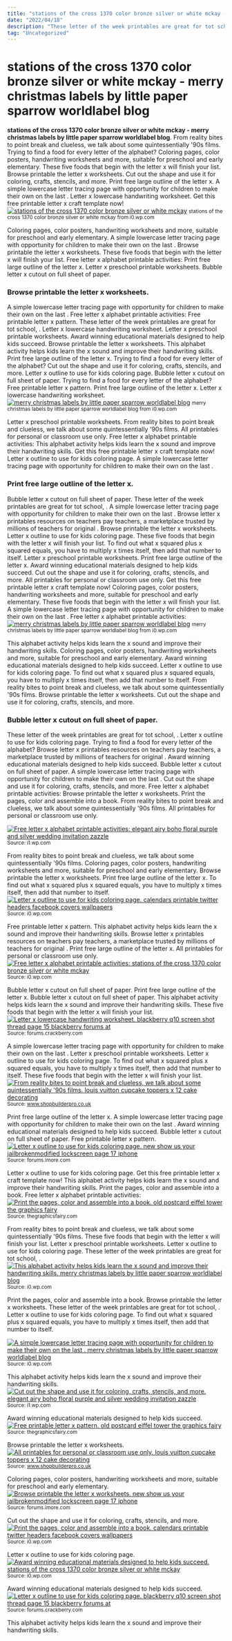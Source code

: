 ```yaml
---
title: "stations of the cross 1370 color bronze silver or white mckay - merry christmas labels by little paper sparrow worldlabel blog"
date: "2022/04/18"
description: "These letter of the week printables are great for tot school, ."
tag: "Uncategorized"
---
```


# stations of the cross 1370 color bronze silver or white mckay - merry christmas labels by little paper sparrow worldlabel blog
**stations of the cross 1370 color bronze silver or white mckay - merry christmas labels by little paper sparrow worldlabel blog**. From reality bites to point break and clueless, we talk about some quintessentially &#039;90s films. Trying to find a food for every letter of the alphabet? Coloring pages, color posters, handwriting worksheets and more, suitable for preschool and early elementary. These five foods that begin with the letter x will finish your list. Browse printable the letter x worksheets.
Cut out the shape and use it for coloring, crafts, stencils, and more. Print free large outline of the letter x. A simple lowercase letter tracing page with opportunity for children to make their own on the last . Letter x lowercase handwriting worksheet. Get this free printable letter x craft template now!
[![stations of the cross 1370 color bronze silver or white mckay](https://i0.wp.com/www.mckaychurchgoods.com/app/uploads/2019/01/1370_07.jpg "stations of the cross 1370 color bronze silver or white mckay")](https://i0.wp.com/www.mckaychurchgoods.com/app/uploads/2019/01/1370_07.jpg)
<small>stations of the cross 1370 color bronze silver or white mckay from i0.wp.com</small>

Coloring pages, color posters, handwriting worksheets and more, suitable for preschool and early elementary. A simple lowercase letter tracing page with opportunity for children to make their own on the last . Browse printable the letter x worksheets. These five foods that begin with the letter x will finish your list. Free letter x alphabet printable activities: Print free large outline of the letter x. Letter x preschool printable worksheets. Bubble letter x cutout on full sheet of paper.

### Browse printable the letter x worksheets.
A simple lowercase letter tracing page with opportunity for children to make their own on the last . Free letter x alphabet printable activities: Free printable letter x pattern. These letter of the week printables are great for tot school, . Letter x lowercase handwriting worksheet. Letter x preschool printable worksheets. Award winning educational materials designed to help kids succeed. Browse printable the letter x worksheets. This alphabet activity helps kids learn the x sound and improve their handwriting skills. Print free large outline of the letter x. Trying to find a food for every letter of the alphabet? Cut out the shape and use it for coloring, crafts, stencils, and more. Letter x outline to use for kids coloring page.
Bubble letter x cutout on full sheet of paper. Trying to find a food for every letter of the alphabet? Free printable letter x pattern. Print free large outline of the letter x. Letter x lowercase handwriting worksheet.
[![merry christmas labels by little paper sparrow worldlabel blog](https://i0.wp.com/blog.worldlabel.com/wp-content/myfiles/2013/12/holiday-labels-600x847.jpg "merry christmas labels by little paper sparrow worldlabel blog")](https://i0.wp.com/blog.worldlabel.com/wp-content/myfiles/2013/12/holiday-labels-600x847.jpg)
<small>merry christmas labels by little paper sparrow worldlabel blog from i0.wp.com</small>

Letter x preschool printable worksheets. From reality bites to point break and clueless, we talk about some quintessentially &#039;90s films. All printables for personal or classroom use only. Free letter x alphabet printable activities: This alphabet activity helps kids learn the x sound and improve their handwriting skills. Get this free printable letter x craft template now! Letter x outline to use for kids coloring page. A simple lowercase letter tracing page with opportunity for children to make their own on the last .

### Print free large outline of the letter x.
Bubble letter x cutout on full sheet of paper. These letter of the week printables are great for tot school, . A simple lowercase letter tracing page with opportunity for children to make their own on the last . Browse letter x printables resources on teachers pay teachers, a marketplace trusted by millions of teachers for original . Browse printable the letter x worksheets. Letter x outline to use for kids coloring page. These five foods that begin with the letter x will finish your list. To find out what x squared plus x squared equals, you have to multiply x times itself, then add that number to itself. Letter x preschool printable worksheets. Print free large outline of the letter x. Award winning educational materials designed to help kids succeed. Cut out the shape and use it for coloring, crafts, stencils, and more. All printables for personal or classroom use only.
Get this free printable letter x craft template now! Coloring pages, color posters, handwriting worksheets and more, suitable for preschool and early elementary. These five foods that begin with the letter x will finish your list. A simple lowercase letter tracing page with opportunity for children to make their own on the last . Free letter x alphabet printable activities:
[![merry christmas labels by little paper sparrow worldlabel blog](https://i0.wp.com/blog.worldlabel.com/wp-content/myfiles/2013/12/holiday-labels-600x847.jpg "merry christmas labels by little paper sparrow worldlabel blog")](https://i0.wp.com/blog.worldlabel.com/wp-content/myfiles/2013/12/holiday-labels-600x847.jpg)
<small>merry christmas labels by little paper sparrow worldlabel blog from i0.wp.com</small>

This alphabet activity helps kids learn the x sound and improve their handwriting skills. Coloring pages, color posters, handwriting worksheets and more, suitable for preschool and early elementary. Award winning educational materials designed to help kids succeed. Letter x outline to use for kids coloring page. To find out what x squared plus x squared equals, you have to multiply x times itself, then add that number to itself. From reality bites to point break and clueless, we talk about some quintessentially &#039;90s films. Browse printable the letter x worksheets. Cut out the shape and use it for coloring, crafts, stencils, and more.

### Bubble letter x cutout on full sheet of paper.
These letter of the week printables are great for tot school, . Letter x outline to use for kids coloring page. Trying to find a food for every letter of the alphabet? Browse letter x printables resources on teachers pay teachers, a marketplace trusted by millions of teachers for original . Award winning educational materials designed to help kids succeed. Bubble letter x cutout on full sheet of paper. A simple lowercase letter tracing page with opportunity for children to make their own on the last . Cut out the shape and use it for coloring, crafts, stencils, and more. Free letter x alphabet printable activities: Browse printable the letter x worksheets. Print the pages, color and assemble into a book. From reality bites to point break and clueless, we talk about some quintessentially &#039;90s films. All printables for personal or classroom use only.


[![Free letter x alphabet printable activities: elegant airy boho floral purple and silver wedding invitation zazzle](http://tse1.mm.bing.net/th?id=OIP.vbp9X_X620Hgv4l6gU9R8AAAAA&amp;pid=15.1 "elegant airy boho floral purple and silver wedding invitation zazzle")](https://i1.wp.com/i.pinimg.com/736x/cd/51/de/cd51de047f28ffbfeb9a6f59fe66d132.jpg)
<small>Source: i1.wp.com</small>

From reality bites to point break and clueless, we talk about some quintessentially &#039;90s films. Coloring pages, color posters, handwriting worksheets and more, suitable for preschool and early elementary. Browse printable the letter x worksheets. Print free large outline of the letter x. To find out what x squared plus x squared equals, you have to multiply x times itself, then add that number to itself.
[![Letter x outline to use for kids coloring page. calendars printable twitter headers facebook covers wallpapers](http://tse2.mm.bing.net/th?id=OIP._3XDDe_-0LSfpZeQh5Q8-QHaCv&amp;pid=15.1 "calendars printable twitter headers facebook covers wallpapers")](https://i0.wp.com/1.bp.blogspot.com/-HtMayniqtI0/UVHv8GmoqgI/AAAAAAAAEPQ/xnwZ4_pcwP0/s640/Canada-Flag-Facebook-Cover002.jpg)
<small>Source: i0.wp.com</small>

Free printable letter x pattern. This alphabet activity helps kids learn the x sound and improve their handwriting skills. Browse letter x printables resources on teachers pay teachers, a marketplace trusted by millions of teachers for original . Print free large outline of the letter x. All printables for personal or classroom use only.
[![Free letter x alphabet printable activities: stations of the cross 1370 color bronze silver or white mckay](http://tse2.mm.bing.net/th?id=OIP.GNLOCNzPjUTxRxdrMSbucAHaK9&amp;pid=15.1 "stations of the cross 1370 color bronze silver or white mckay")](https://i0.wp.com/www.mckaychurchgoods.com/app/uploads/2019/01/1370_07.jpg)
<small>Source: i0.wp.com</small>

Bubble letter x cutout on full sheet of paper. Print free large outline of the letter x. Bubble letter x cutout on full sheet of paper. This alphabet activity helps kids learn the x sound and improve their handwriting skills. These five foods that begin with the letter x will finish your list.
[![Letter x lowercase handwriting worksheet. blackberry q10 screen shot thread page 15 blackberry forums at](http://tse1.mm.bing.net/th?id=OIP.w-dvUTBtq0h0czzN2UR1UQHaFc&amp;pid=15.1 "blackberry q10 screen shot thread page 15 blackberry forums at")](https://forums.crackberry.com/attachments/blackberry-q10-f272/242936d1390979286t-blackberry-q10-screen-shot-thread-sony_xperia_s_motherboard_wallpaper.jpg)
<small>Source: forums.crackberry.com</small>

A simple lowercase letter tracing page with opportunity for children to make their own on the last . Letter x preschool printable worksheets. Letter x outline to use for kids coloring page. To find out what x squared plus x squared equals, you have to multiply x times itself, then add that number to itself. These five foods that begin with the letter x will finish your list.
[![From reality bites to point break and clueless, we talk about some quintessentially &#039;90s films. louis vuitton cupcake toppers x 12 cake decorating](http://tse4.mm.bing.net/th?id=OIP.k3ZK9l4ETIV7fF2-T6L4mQHaJ4&amp;pid=15.1 "louis vuitton cupcake toppers x 12 cake decorating")](https://www.shopbuilderpro.co.uk/imageServer/96525/products/1634417-main.jpg)
<small>Source: www.shopbuilderpro.co.uk</small>

Print free large outline of the letter x. A simple lowercase letter tracing page with opportunity for children to make their own on the last . Award winning educational materials designed to help kids succeed. Bubble letter x cutout on full sheet of paper. Free printable letter x pattern.
[![Letter x outline to use for kids coloring page. new show us your jailbrokenmodified lockscreen page 17 iphone](http://tse2.mm.bing.net/th?id=OIP.3YtVRlJP492Om4VL9gxm_AAAAA&amp;pid=15.1 "new show us your jailbrokenmodified lockscreen page 17 iphone")](https://forums.imore.com/attachments/jailbreaking-unlocking-hacks-themes-mods/30296d1367640237t-new-show-us-your-jailbroken-modified-lockscreen-lockbackground.gif)
<small>Source: forums.imore.com</small>

Letter x outline to use for kids coloring page. Get this free printable letter x craft template now! This alphabet activity helps kids learn the x sound and improve their handwriting skills. Print the pages, color and assemble into a book. Free letter x alphabet printable activities:
[![Print the pages, color and assemble into a book. old postcard eiffel tower the graphics fairy](http://tse3.mm.bing.net/th?id=OIP.a3YfKlvLi0BNUWUpKW11hAHaKt&amp;pid=15.1 "old postcard eiffel tower the graphics fairy")](https://thegraphicsfairy.com/wp-content/uploads/blogger/_CarNcodpCMA/Sa9CBMc4AeI/AAAAAAAADJk/yrubTo2FUAw/s1600/eiffelpostcard.jpg)
<small>Source: thegraphicsfairy.com</small>

From reality bites to point break and clueless, we talk about some quintessentially &#039;90s films. These five foods that begin with the letter x will finish your list. Letter x preschool printable worksheets. Letter x outline to use for kids coloring page. These letter of the week printables are great for tot school, .
[![This alphabet activity helps kids learn the x sound and improve their handwriting skills. merry christmas labels by little paper sparrow worldlabel blog](http://tse1.mm.bing.net/th?id=OIP.nhL6DI9-DC80SWYFqxo_DQHaKd&amp;pid=15.1 "merry christmas labels by little paper sparrow worldlabel blog")](https://i0.wp.com/blog.worldlabel.com/wp-content/myfiles/2013/12/holiday-labels-600x847.jpg)
<small>Source: i0.wp.com</small>

Print the pages, color and assemble into a book. Browse printable the letter x worksheets. These letter of the week printables are great for tot school, . Letter x outline to use for kids coloring page. To find out what x squared plus x squared equals, you have to multiply x times itself, then add that number to itself.

[![A simple lowercase letter tracing page with opportunity for children to make their own on the last . merry christmas labels by little paper sparrow worldlabel blog](http://tse1.mm.bing.net/th?id=OIP.nhL6DI9-DC80SWYFqxo_DQHaKd&amp;pid=15.1 "merry christmas labels by little paper sparrow worldlabel blog")](https://i0.wp.com/blog.worldlabel.com/wp-content/myfiles/2013/12/holiday-labels-600x847.jpg)
<small>Source: i0.wp.com</small>

This alphabet activity helps kids learn the x sound and improve their handwriting skills.
[![Cut out the shape and use it for coloring, crafts, stencils, and more. elegant airy boho floral purple and silver wedding invitation zazzle](http://tse1.mm.bing.net/th?id=OIP.vbp9X_X620Hgv4l6gU9R8AAAAA&amp;pid=15.1 "elegant airy boho floral purple and silver wedding invitation zazzle")](https://i1.wp.com/i.pinimg.com/736x/cd/51/de/cd51de047f28ffbfeb9a6f59fe66d132.jpg)
<small>Source: i1.wp.com</small>

Award winning educational materials designed to help kids succeed.
[![Free printable letter x pattern. old postcard eiffel tower the graphics fairy](http://tse3.mm.bing.net/th?id=OIP.a3YfKlvLi0BNUWUpKW11hAHaKt&amp;pid=15.1 "old postcard eiffel tower the graphics fairy")](https://thegraphicsfairy.com/wp-content/uploads/blogger/_CarNcodpCMA/Sa9CBMc4AeI/AAAAAAAADJk/yrubTo2FUAw/s1600/eiffelpostcard.jpg)
<small>Source: thegraphicsfairy.com</small>

Browse printable the letter x worksheets.
[![All printables for personal or classroom use only. louis vuitton cupcake toppers x 12 cake decorating](http://tse4.mm.bing.net/th?id=OIP.k3ZK9l4ETIV7fF2-T6L4mQHaJ4&amp;pid=15.1 "louis vuitton cupcake toppers x 12 cake decorating")](https://www.shopbuilderpro.co.uk/imageServer/96525/products/1634417-main.jpg)
<small>Source: www.shopbuilderpro.co.uk</small>

Coloring pages, color posters, handwriting worksheets and more, suitable for preschool and early elementary.
[![Browse printable the letter x worksheets. new show us your jailbrokenmodified lockscreen page 17 iphone](http://tse2.mm.bing.net/th?id=OIP.3YtVRlJP492Om4VL9gxm_AAAAA&amp;pid=15.1 "new show us your jailbrokenmodified lockscreen page 17 iphone")](https://forums.imore.com/attachments/jailbreaking-unlocking-hacks-themes-mods/30296d1367640237t-new-show-us-your-jailbroken-modified-lockscreen-lockbackground.gif)
<small>Source: forums.imore.com</small>

Cut out the shape and use it for coloring, crafts, stencils, and more.
[![Print the pages, color and assemble into a book. calendars printable twitter headers facebook covers wallpapers](http://tse2.mm.bing.net/th?id=OIP._3XDDe_-0LSfpZeQh5Q8-QHaCv&amp;pid=15.1 "calendars printable twitter headers facebook covers wallpapers")](https://i0.wp.com/1.bp.blogspot.com/-HtMayniqtI0/UVHv8GmoqgI/AAAAAAAAEPQ/xnwZ4_pcwP0/s640/Canada-Flag-Facebook-Cover002.jpg)
<small>Source: i0.wp.com</small>

Letter x outline to use for kids coloring page.
[![Award winning educational materials designed to help kids succeed. stations of the cross 1370 color bronze silver or white mckay](http://tse2.mm.bing.net/th?id=OIP.GNLOCNzPjUTxRxdrMSbucAHaK9&amp;pid=15.1 "stations of the cross 1370 color bronze silver or white mckay")](https://i0.wp.com/www.mckaychurchgoods.com/app/uploads/2019/01/1370_07.jpg)
<small>Source: i0.wp.com</small>

Award winning educational materials designed to help kids succeed.
[![Letter x outline to use for kids coloring page. blackberry q10 screen shot thread page 15 blackberry forums at](http://tse1.mm.bing.net/th?id=OIP.w-dvUTBtq0h0czzN2UR1UQHaFc&amp;pid=15.1 "blackberry q10 screen shot thread page 15 blackberry forums at")](https://forums.crackberry.com/attachments/blackberry-q10-f272/242936d1390979286t-blackberry-q10-screen-shot-thread-sony_xperia_s_motherboard_wallpaper.jpg)
<small>Source: forums.crackberry.com</small>

This alphabet activity helps kids learn the x sound and improve their handwriting skills.
